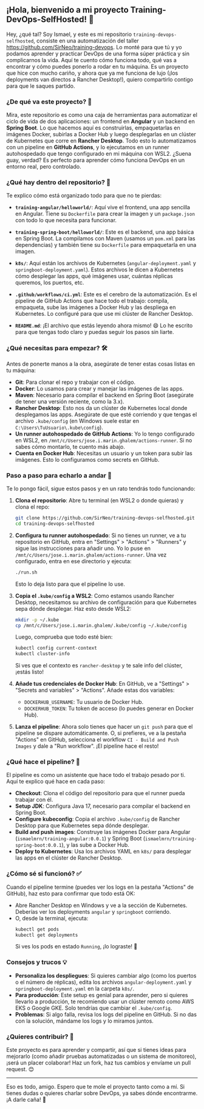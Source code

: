 ## ¡Hola, bienvenido a mi proyecto Training-DevOps-SelfHosted! 🚀

Hey, ¿qué tal? Soy Ismael, y este es mi repositorio `training-devops-selfhosted`, consiste en una automatización del taller https://github.com/SirNeo/training-devops. Lo monté para que tú y yo podamos aprender y practicar DevOps de una forma súper práctica y sin complicarnos la vida. Aquí te cuento cómo funciona todo, qué vas a encontrar y cómo puedes ponerlo a rodar en tu máquina. Es un proyecto que hice con mucho cariño, y ahora que ya me funciona de lujo (¡los deployments van directos a Rancher Desktop!), quiero compartirlo contigo para que le saques partido.

### ¿De qué va este proyecto? 🤔
Mira, este repositorio es como una caja de herramientas para automatizar el ciclo de vida de dos aplicaciones: un frontend en **Angular** y un backend en **Spring Boot**. Lo que hacemos aquí es construirlas, empaquetarlas en imágenes Docker, subirlas a Docker Hub y luego desplegarlas en un clúster de Kubernetes que corre en **Rancher Desktop**. Todo esto lo automatizamos con un pipeline en **GitHub Actions**, y lo ejecutamos en un runner autohospedado que tengo configurado en mi máquina con WSL2. ¿Suena guay, verdad? Es perfecto para aprender cómo funciona DevOps en un entorno real, pero controlado.

### ¿Qué hay dentro del repositorio? 📂
Te explico cómo está organizado todo para que no te pierdas:

- **`training-angular/helloworld/`**: Aquí vive el frontend, una app sencilla en Angular. Tiene su `Dockerfile` para crear la imagen y un `package.json` con todo lo que necesita para funcionar.
  
- **`training-spring-boot/helloworld/`**: Este es el backend, una app básica en Spring Boot. La compilamos con Maven (usamos un `pom.xml` para las dependencias) y también tiene su `Dockerfile` para empaquetarla en una imagen.

- **`k8s/`**: Aquí están los archivos de Kubernetes (`angular-deployment.yaml` y `springboot-deployment.yaml`). Estos archivos le dicen a Kubernetes cómo desplegar las apps, qué imágenes usar, cuántas réplicas queremos, los puertos, etc.

- **`.github/workflows/ci.yml`**: Este es el cerebro de la automatización. Es el pipeline de GitHub Actions que hace todo el trabajo: compila, empaqueta, sube las imágenes a Docker Hub y las despliega en Kubernetes. Lo configuré para que use mi clúster de Rancher Desktop.

- **`README.md`**: ¡El archivo que estás leyendo ahora mismo! 😄 Lo he escrito para que tengas todo claro y puedas seguir los pasos sin liarte.

### ¿Qué necesitas para empezar? 🛠️
Antes de ponerte manos a la obra, asegúrate de tener estas cosas listas en tu máquina:

- **Git**: Para clonar el repo y trabajar con el código.
- **Docker**: Lo usamos para crear y manejar las imágenes de las apps.
- **Maven**: Necesario para compilar el backend en Spring Boot (asegúrate de tener una versión reciente, como la 3.x).
- **Rancher Desktop**: Esto nos da un clúster de Kubernetes local donde desplegamos las apps. Asegúrate de que esté corriendo y que tengas el archivo `.kube/config` (en Windows suele estar en `C:\Users\TuUsuario\.kube\config`).
- **Un runner autohospedado de GitHub Actions**: Yo lo tengo configurado en WSL2, en `/mnt/c/Users/jose.i.marin.ghalem/actions-runner`. Si no sabes cómo montarlo, te cuento más abajo.
- **Cuenta en Docker Hub**: Necesitas un usuario y un token para subir las imágenes. Esto lo configuramos como secrets en GitHub.

### Paso a paso para echarlo a andar 🚀
Te lo pongo fácil, sigue estos pasos y en un rato tendrás todo funcionando:

1. **Clona el repositorio**:
   Abre tu terminal (en WSL2 o donde quieras) y clona el repo:
   ```bash
   git clone https://github.com/SirNeo/training-devops-selfhosted.git
   cd training-devops-selfhosted
   ```

2. **Configura tu runner autohospedado**:
   Si no tienes un runner, ve a tu repositorio en GitHub, entra en "Settings" > "Actions" > "Runners" y sigue las instrucciones para añadir uno. Yo lo puse en `/mnt/c/Users/jose.i.marin.ghalem/actions-runner`. Una vez configurado, entra en ese directorio y ejecuta:
   ```bash
   ./run.sh
   ```
   Esto lo deja listo para que el pipeline lo use.

3. **Copia el `.kube/config` a WSL2**:
   Como estamos usando Rancher Desktop, necesitamos su archivo de configuración para que Kubernetes sepa dónde desplegar. Haz esto desde WSL2:
   ```bash
   mkdir -p ~/.kube
   cp /mnt/c/Users/jose.i.marin.ghalem/.kube/config ~/.kube/config
   ```
   Luego, comprueba que todo esté bien:
   ```bash
   kubectl config current-context
   kubectl cluster-info
   ```
   Si ves que el contexto es `rancher-desktop` y te sale info del clúster, ¡estás listo!

4. **Añade tus credenciales de Docker Hub**:
   En GitHub, ve a "Settings" > "Secrets and variables" > "Actions". Añade estas dos variables:
   - `DOCKERHUB_USERNAME`: Tu usuario de Docker Hub.
   - `DOCKERHUB_TOKEN`: Tu token de acceso (lo puedes generar en Docker Hub).

5. **Lanza el pipeline**:
   Ahora solo tienes que hacer un `git push` para que el pipeline se dispare automáticamente. O, si prefieres, ve a la pestaña "Actions" en GitHub, selecciona el workflow `CI - Build and Push Images` y dale a "Run workflow". ¡El pipeline hace el resto!

### ¿Qué hace el pipeline? 🔄
El pipeline es como un asistente que hace todo el trabajo pesado por ti. Aquí te explico qué hace en cada paso:

- **Checkout**: Clona el código del repositorio para que el runner pueda trabajar con él.
- **Setup JDK**: Configura Java 17, necesario para compilar el backend en Spring Boot.
- **Configure kubeconfig**: Copia el archivo `.kube/config` de Rancher Desktop para que Kubernetes sepa dónde desplegar.
- **Build and push images**: Construye las imágenes Docker para Angular (`ismaelmrn/training-angular:0.0.1`) y Spring Boot (`ismaelmrn/training-spring-boot:0.0.1`), y las sube a Docker Hub.
- **Deploy to Kubernetes**: Usa los archivos YAML en `k8s/` para desplegar las apps en el clúster de Rancher Desktop.

### ¿Cómo sé si funcionó? ✅
Cuando el pipeline termine (puedes ver los logs en la pestaña "Actions" de GitHub), haz esto para confirmar que todo está OK:

- Abre Rancher Desktop en Windows y ve a la sección de Kubernetes. Deberías ver los deployments `angular` y `springboot` corriendo.
- O, desde la terminal, ejecuta:
  ```bash
  kubectl get pods
  kubectl get deployments
  ```
  Si ves los pods en estado `Running`, ¡lo lograste! 🎉

### Consejos y trucos 💡
- **Personaliza los despliegues**: Si quieres cambiar algo (como los puertos o el número de réplicas), edita los archivos `angular-deployment.yaml` y `springboot-deployment.yaml` en la carpeta `k8s/`.
- **Para producción**: Este setup es genial para aprender, pero si quieres llevarlo a producción, te recomiendo usar un clúster remoto como AWS EKS o Google GKE. Solo tendrías que cambiar el `.kube/config`.
- **Problemas**: Si algo falla, revisa los logs del pipeline en GitHub. Si no das con la solución, mándame los logs y lo miramos juntos.

### ¿Quieres contribuir? 🤝
Este proyecto es para aprender y compartir, así que si tienes ideas para mejorarlo (como añadir pruebas automatizadas o un sistema de monitoreo), ¡será un placer colaborar! Haz un fork, haz tus cambios y envíame un pull request. 😊

---

Eso es todo, amigo. Espero que te mole el proyecto tanto como a mí. Si tienes dudas o quieres charlar sobre DevOps, ya sabes dónde encontrarme. ¡A darle caña! 💪
